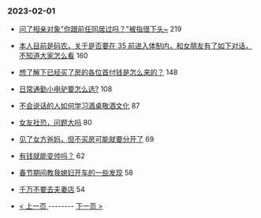 ### 2023-02-01 
- [问了相亲对象"你跟前任同居过吗？"被指很下头~](https://www.v2ex.com/t/912146) 219
- [本人目前是码农，关于是否要在 35 前进入体制内，和女朋友有了如下对话，不知道大家怎么看](https://www.v2ex.com/t/912179) 160
- [想了解下已经买了房的各位首付钱是怎么来的？](https://www.v2ex.com/t/912141) 148
- [日常通勤小电驴要怎么选?](https://www.v2ex.com/t/912130) 108
- [不会说话的人如何学习酒桌敬酒文化](https://www.v2ex.com/t/912193) 87
- [女友社恐，问题大吗](https://www.v2ex.com/t/912159) 80
- [见了女方爸妈，但不买房可能就要分开了](https://www.v2ex.com/t/912120) 69
- [有钱就能变帅吗？](https://www.v2ex.com/t/912147) 62
- [春节期间教我媳妇开车的一些发现](https://www.v2ex.com/t/912166) 58
- [千万不要去夫妻店](https://www.v2ex.com/t/912153) 54 

- [ < 上一页 ](https://github.com/able8/v2ex-hot-record/blob/master/2023-01-31.md) -------- [ 下一页 > ](https://github.com/able8/v2ex-hot-record/blob/master/2023-02-02.md)